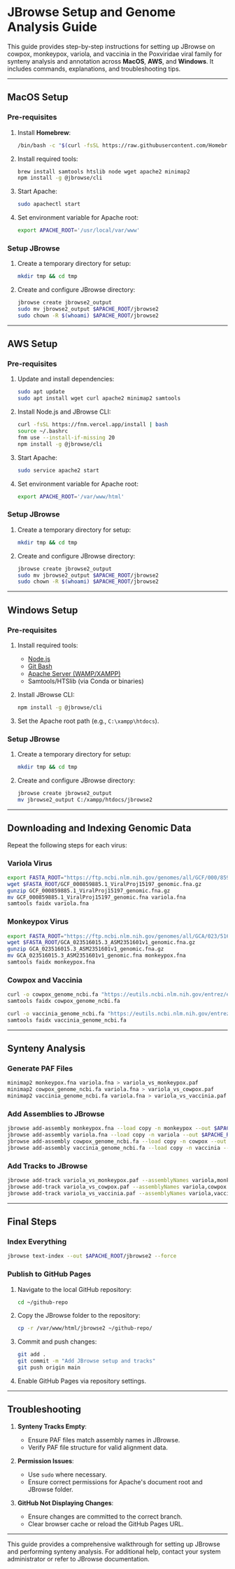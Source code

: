 
# JBrowse Setup and Genome Analysis Guide

This guide provides step-by-step instructions for setting up JBrowse on cowpox, monkeypox, variola, and vaccinia in the Poxviridae viral family for synteny analysis and annotation across **MacOS**, **AWS**, and **Windows**. It includes commands, explanations, and troubleshooting tips.

---

## **MacOS Setup**

### Pre-requisites
1. Install **Homebrew**:
   ```bash
   /bin/bash -c "$(curl -fsSL https://raw.githubusercontent.com/Homebrew/install/HEAD/install.sh)"
   ```

2. Install required tools:
   ```bash
   brew install samtools htslib node wget apache2 minimap2
   npm install -g @jbrowse/cli
   ```

3. Start Apache:
   ```bash
   sudo apachectl start
   ```

4. Set environment variable for Apache root:
   ```bash
   export APACHE_ROOT='/usr/local/var/www'
   ```

### Setup JBrowse
1. Create a temporary directory for setup:
   ```bash
   mkdir tmp && cd tmp
   ```

2. Create and configure JBrowse directory:
   ```bash
   jbrowse create jbrowse2_output
   sudo mv jbrowse2_output $APACHE_ROOT/jbrowse2
   sudo chown -R $(whoami) $APACHE_ROOT/jbrowse2
   ```

---

## **AWS Setup**

### Pre-requisites
1. Update and install dependencies:
   ```bash
   sudo apt update
   sudo apt install wget curl apache2 minimap2 samtools
   ```

2. Install Node.js and JBrowse CLI:
   ```bash
   curl -fsSL https://fnm.vercel.app/install | bash
   source ~/.bashrc
   fnm use --install-if-missing 20
   npm install -g @jbrowse/cli
   ```

3. Start Apache:
   ```bash
   sudo service apache2 start
   ```

4. Set environment variable for Apache root:
   ```bash
   export APACHE_ROOT='/var/www/html'
   ```

### Setup JBrowse
1. Create a temporary directory for setup:
   ```bash
   mkdir tmp && cd tmp
   ```

2. Create and configure JBrowse directory:
   ```bash
   jbrowse create jbrowse2_output
   sudo mv jbrowse2_output $APACHE_ROOT/jbrowse2
   sudo chown -R $(whoami) $APACHE_ROOT/jbrowse2
   ```

---

## **Windows Setup**

### Pre-requisites
1. Install required tools:
   - [Node.js](https://nodejs.org/)
   - [Git Bash](https://git-scm.com/downloads)
   - [Apache Server (WAMP/XAMPP)](https://www.apachefriends.org/index.html)
   - Samtools/HTSlib (via Conda or binaries)

2. Install JBrowse CLI:
   ```bash
   npm install -g @jbrowse/cli
   ```

3. Set the Apache root path (e.g., `C:\xampp\htdocs`).

### Setup JBrowse
1. Create a temporary directory for setup:
   ```bash
   mkdir tmp && cd tmp
   ```

2. Create and configure JBrowse directory:
   ```bash
   jbrowse create jbrowse2_output
   mv jbrowse2_output C:/xampp/htdocs/jbrowse2
   ```

---

## **Downloading and Indexing Genomic Data**

Repeat the following steps for each virus:

### Variola Virus
```bash
export FASTA_ROOT="https://ftp.ncbi.nlm.nih.gov/genomes/all/GCF/000/859/885/GCF_000859885.1_ViralProj15197/"
wget $FASTA_ROOT/GCF_000859885.1_ViralProj15197_genomic.fna.gz
gunzip GCF_000859885.1_ViralProj15197_genomic.fna.gz
mv GCF_000859885.1_ViralProj15197_genomic.fna variola.fna
samtools faidx variola.fna
```

### Monkeypox Virus
```bash
export FASTA_ROOT="https://ftp.ncbi.nlm.nih.gov/genomes/all/GCA/023/516/015/GCA_023516015.3_ASM2351601v1/"
wget $FASTA_ROOT/GCA_023516015.3_ASM2351601v1_genomic.fna.gz
gunzip GCA_023516015.3_ASM2351601v1_genomic.fna.gz
mv GCA_023516015.3_ASM2351601v1_genomic.fna monkeypox.fna
samtools faidx monkeypox.fna
```

### Cowpox and Vaccinia
```bash
curl -o cowpox_genome_ncbi.fa "https://eutils.ncbi.nlm.nih.gov/entrez/eutils/efetch.fcgi?db=nuccore&id=NC_003663.2&rettype=fasta&retmode=text"
samtools faidx cowpox_genome_ncbi.fa

curl -o vaccinia_genome_ncbi.fa "https://eutils.ncbi.nlm.nih.gov/entrez/eutils/efetch.fcgi?db=nuccore&id=NC_006998.1&rettype=fasta&retmode=text"
samtools faidx vaccinia_genome_ncbi.fa
```

---

## **Synteny Analysis**

### Generate PAF Files
```bash
minimap2 monkeypox.fna variola.fna > variola_vs_monkeypox.paf
minimap2 cowpox_genome_ncbi.fa variola.fna > variola_vs_cowpox.paf
minimap2 vaccinia_genome_ncbi.fa variola.fna > variola_vs_vaccinia.paf
```

### Add Assemblies to JBrowse
```bash
jbrowse add-assembly monkeypox.fna --load copy -n monkeypox --out $APACHE_ROOT/jbrowse2
jbrowse add-assembly variola.fna --load copy -n variola --out $APACHE_ROOT/jbrowse2
jbrowse add-assembly cowpox_genome_ncbi.fa --load copy -n cowpox --out $APACHE_ROOT/jbrowse2
jbrowse add-assembly vaccinia_genome_ncbi.fa --load copy -n vaccinia --out $APACHE_ROOT/jbrowse2
```

### Add Tracks to JBrowse
```bash
jbrowse add-track variola_vs_monkeypox.paf --assemblyNames variola,monkeypox --load copy --out $APACHE_ROOT/jbrowse2 --force
jbrowse add-track variola_vs_cowpox.paf --assemblyNames variola,cowpox --load copy --out $APACHE_ROOT/jbrowse2 --force
jbrowse add-track variola_vs_vaccinia.paf --assemblyNames variola,vaccinia --load copy --out $APACHE_ROOT/jbrowse2 --force
```

---

## **Final Steps**

### Index Everything
```bash
jbrowse text-index --out $APACHE_ROOT/jbrowse2 --force
```

### Publish to GitHub Pages
1. Navigate to the local GitHub repository:
   ```bash
   cd ~/github-repo
   ```

2. Copy the JBrowse folder to the repository:
   ```bash
   cp -r /var/www/html/jbrowse2 ~/github-repo/
   ```

3. Commit and push changes:
   ```bash
   git add .
   git commit -m "Add JBrowse setup and tracks"
   git push origin main
   ```

4. Enable GitHub Pages via repository settings.

---

## **Troubleshooting**

1. **Synteny Tracks Empty**:
   - Ensure PAF files match assembly names in JBrowse.
   - Verify PAF file structure for valid alignment data.

2. **Permission Issues**:
   - Use `sudo` where necessary.
   - Ensure correct permissions for Apache's document root and JBrowse folder.

3. **GitHub Not Displaying Changes**:
   - Ensure changes are committed to the correct branch.
   - Clear browser cache or reload the GitHub Pages URL.

---

This guide provides a comprehensive walkthrough for setting up JBrowse and performing synteny analysis. For additional help, contact your system administrator or refer to JBrowse documentation.
